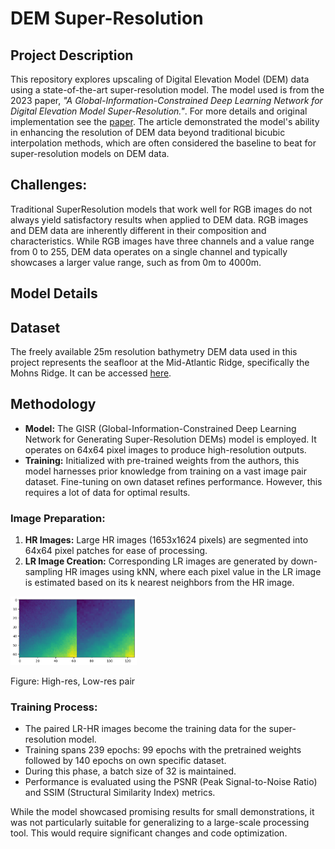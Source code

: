 # DEM Super-Resolution

## Project Description
This repository explores upscaling of Digital Elevation Model (DEM) data using a state-of-the-art super-resolution model. The model used is from the 2023 paper, *"A Global-Information-Constrained Deep Learning Network for Digital Elevation Model Super-Resolution."*. For more details and original implementation see the [paper](https://www.mdpi.com/2072-4292/15/2/305).
The article demonstrated the model's ability in enhancing the resolution of DEM data beyond traditional bicubic interpolation methods, which are often considered the baseline to beat for super-resolution models on DEM data.


## Challenges:
Traditional SuperResolution models that work well for RGB images do not always yield satisfactory results when applied to DEM data. RGB images and DEM data are inherently different in their composition and characteristics. While RGB images have three channels and a value range from 0 to 255, DEM data operates on a single channel and typically showcases a larger value range, such as from 0m to 4000m.


## Model Details


## Dataset
The freely available 25m resolution bathymetry DEM data used in this project represents the seafloor at the Mid-Atlantic Ridge, specifically the Mohns Ridge. It can be accessed [here](https://dybdedata.kartverket.no/DybdedataInnsyn/).

## Methodology
- **Model:** The GISR (Global-Information-Constrained Deep Learning Network for Generating Super-Resolution DEMs) model is employed. It operates on 64x64 pixel images to produce high-resolution outputs. 
- **Training:** Initialized with pre-trained weights from the authors, this model harnesses prior knowledge from training on a vast image pair dataset. Fine-tuning on own dataset refines performance. However, this requires a lot of data for optimal results.
  
### Image Preparation:
1. **HR Images:** Large HR images (1653x1624 pixels) are segmented into 64x64 pixel patches for ease of processing.
2. **LR Image Creation:** Corresponding LR images are generated by down-sampling HR images using kNN, where each pixel value in the LR image is estimated based on its k nearest neighbors from the HR image.

<p float="center">
  <img src="https://github.com/t-haakens/DEM_SuperResolution/blob/main/hr_lr_pair.png" width="40%" alt="High-res, Low-res pair" />   
</p>
Figure: High-res, Low-res pair

### Training Process:
- The paired LR-HR images become the training data for the super-resolution model.
- Training spans 239 epochs: 99 epochs with the pretrained weights followed by 140 epochs on own specific dataset.
- During this phase, a batch size of 32 is maintained.
- Performance is evaluated using the PSNR (Peak Signal-to-Noise Ratio) and SSIM (Structural Similarity Index) metrics.

While the model showcased promising results for small demonstrations, it was not particularly suitable for generalizing to a large-scale processing tool.
This would require significant changes and code optimization.
